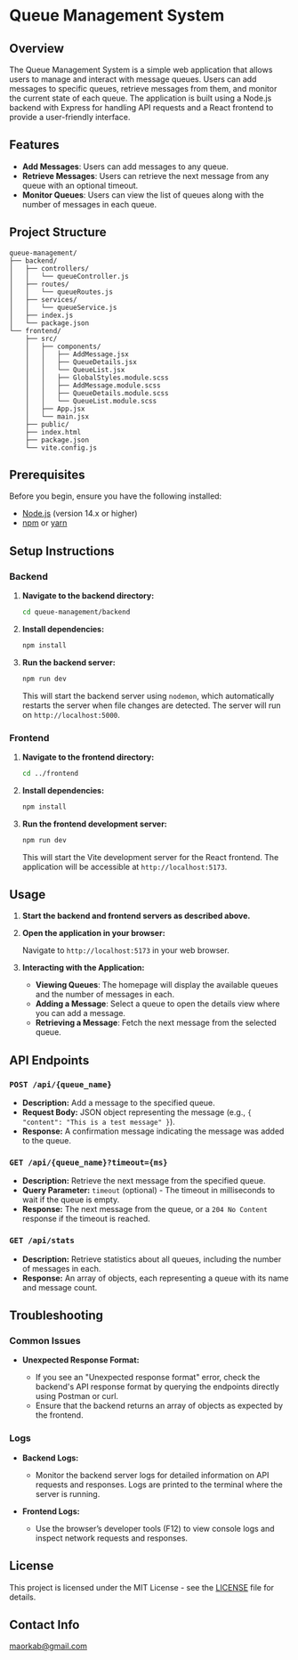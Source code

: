 # Queue Management System

## Overview

The Queue Management System is a simple web application that allows users to manage and interact with message queues. Users can add messages to specific queues, retrieve messages from them, and monitor the current state of each queue. The application is built using a Node.js backend with Express for handling API requests and a React frontend to provide a user-friendly interface.

## Features

- **Add Messages**: Users can add messages to any queue.
- **Retrieve Messages**: Users can retrieve the next message from any queue with an optional timeout.
- **Monitor Queues**: Users can view the list of queues along with the number of messages in each queue.

## Project Structure

```
queue-management/
├── backend/
│   ├── controllers/
│   │   └── queueController.js
│   ├── routes/
│   │   └── queueRoutes.js
│   ├── services/
│   │   └── queueService.js
│   ├── index.js
│   └── package.json
└── frontend/
    ├── src/
    │   ├── components/
    │   │   ├── AddMessage.jsx
    │   │   ├── QueueDetails.jsx
    │   │   └── QueueList.jsx
    │   │   ├── GlobalStyles.module.scss
    │   │   ├── AddMessage.module.scss
    │   │   ├── QueueDetails.module.scss
    │   │   └── QueueList.module.scss
    │   ├── App.jsx
    │   └── main.jsx
    ├── public/
    ├── index.html
    ├── package.json
    └── vite.config.js
```

## Prerequisites

Before you begin, ensure you have the following installed:

- [Node.js](https://nodejs.org/) (version 14.x or higher)
- [npm](https://www.npmjs.com/) or [yarn](https://yarnpkg.com/)

## Setup Instructions

### Backend

1. **Navigate to the backend directory:**

   ```bash
   cd queue-management/backend
   ```

2. **Install dependencies:**

   ```bash
   npm install
   ```

3. **Run the backend server:**

   ```bash
   npm run dev
   ```

   This will start the backend server using `nodemon`, which automatically restarts the server when file changes are detected. The server will run on `http://localhost:5000`.

### Frontend

1. **Navigate to the frontend directory:**

   ```bash
   cd ../frontend
   ```

2. **Install dependencies:**

   ```bash
   npm install
   ```

3. **Run the frontend development server:**

   ```bash
   npm run dev
   ```

   This will start the Vite development server for the React frontend. The application will be accessible at `http://localhost:5173`.

## Usage

1. **Start the backend and frontend servers as described above.**

2. **Open the application in your browser:**

   Navigate to `http://localhost:5173` in your web browser.

3. **Interacting with the Application:**
   - **Viewing Queues**: The homepage will display the available queues and the number of messages in each.
   - **Adding a Message**: Select a queue to open the details view where you can add a message.
   - **Retrieving a Message**: Fetch the next message from the selected queue.

## API Endpoints

### `POST /api/{queue_name}`

- **Description:** Add a message to the specified queue.
- **Request Body:** JSON object representing the message (e.g., `{ "content": "This is a test message" }`).
- **Response:** A confirmation message indicating the message was added to the queue.

### `GET /api/{queue_name}?timeout={ms}`

- **Description:** Retrieve the next message from the specified queue.
- **Query Parameter:** `timeout` (optional) - The timeout in milliseconds to wait if the queue is empty.
- **Response:** The next message from the queue, or a `204 No Content` response if the timeout is reached.

### `GET /api/stats`

- **Description:** Retrieve statistics about all queues, including the number of messages in each.
- **Response:** An array of objects, each representing a queue with its name and message count.

## Troubleshooting

### Common Issues

- **Unexpected Response Format:**

  - If you see an "Unexpected response format" error, check the backend's API response format by querying the endpoints directly using Postman or curl.
  - Ensure that the backend returns an array of objects as expected by the frontend.

### Logs

- **Backend Logs:**

  - Monitor the backend server logs for detailed information on API requests and responses. Logs are printed to the terminal where the server is running.

- **Frontend Logs:**
  - Use the browser’s developer tools (F12) to view console logs and inspect network requests and responses.

## License

This project is licensed under the MIT License - see the [LICENSE](LICENSE) file for details.

## Contact Info

maorkab@gmail.com
